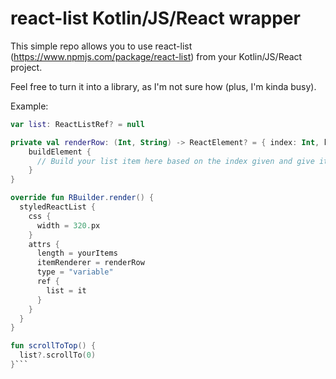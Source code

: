 # react-list Kotlin/JS/React wrapper
This simple repo allows you to use react-list (https://www.npmjs.com/package/react-list) from your Kotlin/JS/React project.

Feel free to turn it into a library, as I'm not sure how (plus, I'm kinda busy).

Example:
```kotlin
var list: ReactListRef? = null

private val renderRow: (Int, String) -> ReactElement? = { index: Int, key: String -> 
    buildElement {
      // Build your list item here based on the index given and give it the key
    }
}

override fun RBuilder.render() {
  styledReactList {
    css {
      width = 320.px
    }
    attrs {
      length = yourItems
      itemRenderer = renderRow
      type = "variable"
      ref {
        list = it
      }
    }
  }
}

fun scrollToTop() {
  list?.scrollTo(0)
}```
